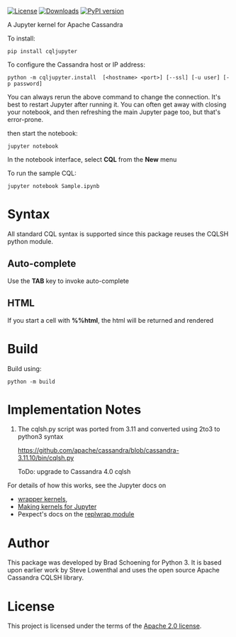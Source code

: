 [![License](https://img.shields.io/badge/License-Apache%202.0-blue.svg)](https://opensource.org/licenses/Apache-2.0)
[![Downloads](https://pepy.tech/badge/cqljupyter)](https://pepy.tech/project/cqljupyer)
[![PyPI version](https://badge.fury.io/py/cqljupyter.svg)](https://badge.fury.io/py/cqljupyter)

A Jupyter kernel for Apache Cassandra

To install:

    pip install cqljupyter

To configure the Cassandra host or IP address:

    python -m cqljupyter.install  [<hostname> <port>] [--ssl] [-u user] [-p password]

You can always rerun the above command to change the connection. It's best to restart Jupyter after running it. 
You can often get away with closing your notebook, and then refreshing the main Jupyter page too, but that's
error-prone.

then start the notebook:

    jupyter notebook

In the notebook interface, select **CQL** from the **New** menu

To run the sample CQL:

    jupyter notebook Sample.ipynb

Syntax
======

All standard CQL syntax is supported since this package reuses the CQLSH python module.

Auto-complete
-------------

Use the **TAB** key to invoke auto-complete

HTML
----

If you start a cell with **%%html**, the html will be returned and rendered

Build
=====
Build using:

    python -m build

Implementation Notes
====================

1.  The cqlsh.py script was ported from 3.11 and converted using 2to3 to python3
    syntax

    <https://github.com/apache/cassandra/blob/cassandra-3.11.10/bin/cqlsh.py>

    ToDo: upgrade to Cassandra 4.0 cqlsh

For details of how this works, see the Jupyter docs on
* [wrapper kernels](http://jupyter-client.readthedocs.org/en/latest/wrapperkernels.html),
* [Making kernels for Jupyter](https://jupyter-client.readthedocs.io/en/stable/kernels.html)
* Pexpect's docs on the [replwrap module](http://pexpect.readthedocs.org/en/latest/api/replwrap.html)

Author
======

This package was developed by Brad Schoening for Python 3. It is based upon earlier work 
by Steve Lowenthal and uses the open source Apache Cassandra CQLSH library.

License
=======

This project is licensed under the terms of the [Apache 2.0 license](https://www.apache.org/licenses/LICENSE-2.0).
